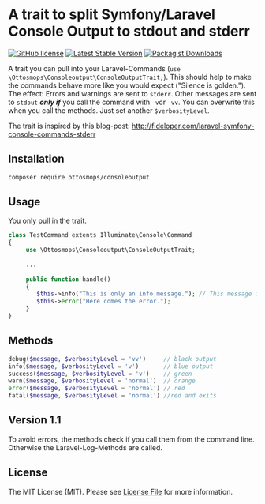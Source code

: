 # A trait to split Symfony/Laravel Console Output to stdout and stderr

[![GitHub license](https://img.shields.io/github/license/ottosmops/consoleoutput.svg)](https://github.com/ottosmops/consoleoutput/blob/master/LICENSE.md)
[![Latest Stable Version](https://poser.pugx.org/ottosmops/consoleoutput/v/stable?format=flat-square)](https://packagist.org/packages/ottosmops/consoleoutput)
[![Packagist Downloads](https://img.shields.io/packagist/dt/ottosmops/consoleoutput.svg?style=flat-square)](https://packagist.org/packages/ottosmops/consoleoutput)

A trait you can pull into your Laravel-Commands (```use \Ottosmops\Consoleoutput\ConsoleOutputTrait;```). This should help to make the commands behave more like you would expect ("Silence is golden."). The effect: Errors and warnings are sent to ```stderr```. Other messages are sent to ```stdout``` ***only if*** you call the command with ```-v```or ```-vv```. You can overwrite this when you call the methods. Just set another ```$verbosityLevel```.

The trait is inspired by this blog-post: http://fideloper.com/laravel-symfony-console-commands-stderr

## Installation

```bash
composer require ottosmops/consoleoutput
```

## Usage 

You only pull in the trait. 

```php 
class TestCommand extents Illuminate\Console\Command
{
     use \Ottosmops\Consoleoutput\ConsoleOutputTrait;
     
     ...
     
     public function handle()
     {
        $this->info("This is only an info message."); // This message is only shown, if you call the command with '-v'. 
        $this->error("Here comes the error.");
     }
}

```


## Methods
```php 
debug($message, $verbosityLevel = 'vv')     // black output
info($message, $verbosityLevel = 'v')       // blue output
success($message, $verbosityLevel = 'v')    // green
warn($message, $verbosityLevel = 'normal')  // orange
error($message, $verbosityLevel = 'normal') // red
fatal($message, $verbosityLevel = 'normal') //red and exits
```

## Version 1.1 
To avoid errors, the methods check if you call them from the command line. Otherwise the Laravel-Log-Methods are called.



## License

The MIT License (MIT). Please see [License File](LICENSE.md) for more information.

